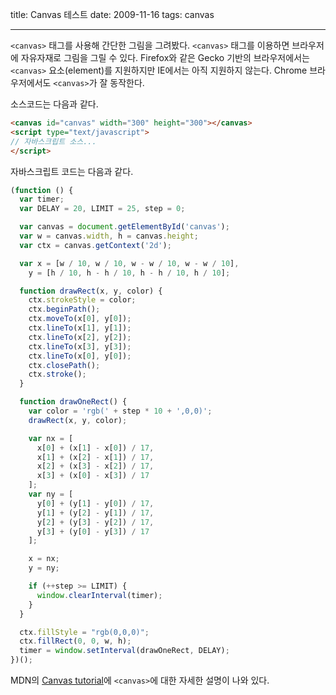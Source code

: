 title: Canvas 테스트
date: 2009-11-16
tags: canvas

---

`<canvas>` 태그를 사용해 간단한 그림을 그려봤다. `<canvas>` 태그를 이용하면 브라우저에 자유자재로 그림을 그릴 수 있다. Firefox와 같은 Gecko 기반의 브라우저에서는 `<canvas>` 요소(element)를 지원하지만 IE에서는 아직 지원하지 않는다. Chrome 브라우저에서도 `<canvas>`가 잘 동작한다.
<!--more-->
<div style="margin:auto; width:300px; padding:0;">
  <canvas id="canvas" width="300" height="300"></canvas>
</div>

소스코드는 다음과 같다.

```html
<canvas id="canvas" width="300" height="300"></canvas>
<script type="text/javascript">
// 자바스크립트 소스...
</script>
```

자바스크립트 코드는 다음과 같다.

```javascript
(function () {
  var timer;
  var DELAY = 20, LIMIT = 25, step = 0;

  var canvas = document.getElementById('canvas');
  var w = canvas.width, h = canvas.height;
  var ctx = canvas.getContext('2d');

  var x = [w / 10, w / 10, w - w / 10, w - w / 10],
    y = [h / 10, h - h / 10, h - h / 10, h / 10];

  function drawRect(x, y, color) {
    ctx.strokeStyle = color;
    ctx.beginPath();
    ctx.moveTo(x[0], y[0]);
    ctx.lineTo(x[1], y[1]);
    ctx.lineTo(x[2], y[2]);
    ctx.lineTo(x[3], y[3]);
    ctx.lineTo(x[0], y[0]);
    ctx.closePath();
    ctx.stroke();
  }

  function drawOneRect() {
    var color = 'rgb(' + step * 10 + ',0,0)';
    drawRect(x, y, color);

    var nx = [
      x[0] + (x[1] - x[0]) / 17,
      x[1] + (x[2] - x[1]) / 17,
      x[2] + (x[3] - x[2]) / 17,
      x[3] + (x[0] - x[3]) / 17
    ];
    var ny = [
      y[0] + (y[1] - y[0]) / 17,
      y[1] + (y[2] - y[1]) / 17,
      y[2] + (y[3] - y[2]) / 17,
      y[3] + (y[0] - y[3]) / 17
    ];

    x = nx;
    y = ny;

    if (++step >= LIMIT) {
      window.clearInterval(timer);
    }
  }

  ctx.fillStyle = "rgb(0,0,0)";
  ctx.fillRect(0, 0, w, h);
  timer = window.setInterval(drawOneRect, DELAY);
})();
```

MDN의 [Canvas tutorial](https://developer.mozilla.org/en/Canvas_tutorial)에 `<canvas>`에 대한 자세한 설명이 나와 있다.

<script type="text/javascript">
(function () {
  var timer;
  var DELAY = 20, LIMIT = 25, step = 0;

  var canvas = document.getElementById('canvas');
  var w = canvas.width, h = canvas.height;
  var ctx = canvas.getContext('2d');

  var x = [w / 10, w / 10, w - w / 10, w - w / 10],
    y = [h / 10, h - h / 10, h - h / 10, h / 10];

  function drawRect(x, y, color) {
    ctx.strokeStyle = color;
    ctx.beginPath();
    ctx.moveTo(x[0], y[0]);
    ctx.lineTo(x[1], y[1]);
    ctx.lineTo(x[2], y[2]);
    ctx.lineTo(x[3], y[3]);
    ctx.lineTo(x[0], y[0]);
    ctx.closePath();
    ctx.stroke();
  }

  function drawOneRect() {
    var color = 'rgb(' + step * 10 + ',0,0)';
    drawRect(x, y, color);

    var nx = [
      x[0] + (x[1] - x[0]) / 17,
      x[1] + (x[2] - x[1]) / 17,
      x[2] + (x[3] - x[2]) / 17,
      x[3] + (x[0] - x[3]) / 17
    ];
    var ny = [
      y[0] + (y[1] - y[0]) / 17,
      y[1] + (y[2] - y[1]) / 17,
      y[2] + (y[3] - y[2]) / 17,
      y[3] + (y[0] - y[3]) / 17
    ];

    x = nx;
    y = ny;

    if (++step >= LIMIT) {
      window.clearInterval(timer);
    }
  }

  ctx.fillStyle = "rgb(0,0,0)";
  ctx.fillRect(0, 0, w, h);
  timer = window.setInterval(drawOneRect, DELAY);
})();
</script>
